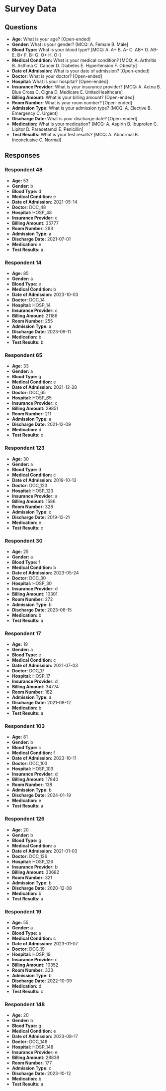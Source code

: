 # Survey Data

## Questions

- **Age:** What is your age? [Open-ended]
- **Gender:** What is your gender? [MCQ: A. Female B. Male]
- **Blood Type:** What is your blood type? [MCQ: A. A+ B. A- C. AB+ D. AB- E. B+ F. B- G. O+ H. O-]
- **Medical Condition:** What is your medical condition? [MCQ: A. Arthritis B. Asthma C. Cancer D. Diabetes E. Hypertension F. Obesity]
- **Date of Admission:** What is your date of admission? [Open-ended]
- **Doctor:** What is your doctor? [Open-ended]
- **Hospital:** What is your hospital? [Open-ended]
- **Insurance Provider:** What is your insurance provider? [MCQ: A. Aetna B. Blue Cross C. Cigna D. Medicare E. UnitedHealthcare]
- **Billing Amount:** What is your billing amount? [Open-ended]
- **Room Number:** What is your room number? [Open-ended]
- **Admission Type:** What is your admission type? [MCQ: A. Elective B. Emergency C. Urgent]
- **Discharge Date:** What is your discharge date? [Open-ended]
- **Medication:** What is your medication? [MCQ: A. Aspirin B. Ibuprofen C. Lipitor D. Paracetamol E. Penicillin]
- **Test Results:** What is your test results? [MCQ: A. Abnormal B. Inconclusive C. Normal]

## Responses

### Respondent 48

- **Age:** 53
- **Gender:** b
- **Blood Type:** d
- **Medical Condition:** e
- **Date of Admission:** 2021-05-14
- **Doctor:** DOC_48
- **Hospital:** HOSP_48
- **Insurance Provider:** c
- **Billing Amount:** 35777
- **Room Number:** 263
- **Admission Type:** a
- **Discharge Date:** 2021-07-01
- **Medication:** e
- **Test Results:** a

### Respondent 14

- **Age:** 85
- **Gender:** a
- **Blood Type:** e
- **Medical Condition:** b
- **Date of Admission:** 2023-10-03
- **Doctor:** DOC_14
- **Hospital:** HOSP_14
- **Insurance Provider:** c
- **Billing Amount:** 21186
- **Room Number:** 255
- **Admission Type:** a
- **Discharge Date:** 2023-09-11
- **Medication:** b
- **Test Results:** b

### Respondent 65

- **Age:** 33
- **Gender:** a
- **Blood Type:** g
- **Medical Condition:** e
- **Date of Admission:** 2021-12-28
- **Doctor:** DOC_65
- **Hospital:** HOSP_65
- **Insurance Provider:** c
- **Billing Amount:** 29851
- **Room Number:** 211
- **Admission Type:** a
- **Discharge Date:** 2021-12-09
- **Medication:** d
- **Test Results:** c

### Respondent 123

- **Age:** 30
- **Gender:** a
- **Blood Type:** d
- **Medical Condition:** c
- **Date of Admission:** 2019-10-13
- **Doctor:** DOC_123
- **Hospital:** HOSP_123
- **Insurance Provider:** a
- **Billing Amount:** 1586
- **Room Number:** 328
- **Admission Type:** c
- **Discharge Date:** 2019-12-21
- **Medication:** e
- **Test Results:** c

### Respondent 30

- **Age:** 25
- **Gender:** a
- **Blood Type:** f
- **Medical Condition:** b
- **Date of Admission:** 2023-05-24
- **Doctor:** DOC_30
- **Hospital:** HOSP_30
- **Insurance Provider:** d
- **Billing Amount:** 10301
- **Room Number:** 272
- **Admission Type:** b
- **Discharge Date:** 2023-06-15
- **Medication:** b
- **Test Results:** a

### Respondent 17

- **Age:** 19
- **Gender:** a
- **Blood Type:** e
- **Medical Condition:** c
- **Date of Admission:** 2021-07-03
- **Doctor:** DOC_17
- **Hospital:** HOSP_17
- **Insurance Provider:** d
- **Billing Amount:** 34774
- **Room Number:** 182
- **Admission Type:** a
- **Discharge Date:** 2021-08-12
- **Medication:** b
- **Test Results:** a

### Respondent 103

- **Age:** 81
- **Gender:** b
- **Blood Type:** c
- **Medical Condition:** f
- **Date of Admission:** 2023-10-11
- **Doctor:** DOC_103
- **Hospital:** HOSP_103
- **Insurance Provider:** d
- **Billing Amount:** 17840
- **Room Number:** 138
- **Admission Type:** b
- **Discharge Date:** 2024-01-19
- **Medication:** e
- **Test Results:** a

### Respondent 126

- **Age:** 20
- **Gender:** b
- **Blood Type:** g
- **Medical Condition:** a
- **Date of Admission:** 2021-01-03
- **Doctor:** DOC_126
- **Hospital:** HOSP_126
- **Insurance Provider:** b
- **Billing Amount:** 33682
- **Room Number:** 321
- **Admission Type:** b
- **Discharge Date:** 2020-12-08
- **Medication:** b
- **Test Results:** a

### Respondent 19

- **Age:** 55
- **Gender:** a
- **Blood Type:** a
- **Medical Condition:** c
- **Date of Admission:** 2023-01-07
- **Doctor:** DOC_19
- **Hospital:** HOSP_19
- **Insurance Provider:** c
- **Billing Amount:** 10352
- **Room Number:** 333
- **Admission Type:** b
- **Discharge Date:** 2022-10-09
- **Medication:** d
- **Test Results:** c

### Respondent 148

- **Age:** 20
- **Gender:** b
- **Blood Type:** g
- **Medical Condition:** e
- **Date of Admission:** 2023-08-17
- **Doctor:** DOC_148
- **Hospital:** HOSP_148
- **Insurance Provider:** e
- **Billing Amount:** 28838
- **Room Number:** 177
- **Admission Type:** c
- **Discharge Date:** 2023-10-12
- **Medication:** b
- **Test Results:** a

